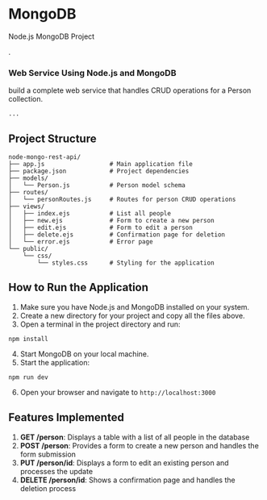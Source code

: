 # MongoDB
Node.js MongoDB Project

.

###  Web Service Using Node.js and MongoDB

build a complete  web service that handles CRUD operations for a Person collection.

```typescriptreact project="node_mongo_rest"
...
```

## Project Structure

```plaintext
node-mongo-rest-api/
├── app.js                  # Main application file
├── package.json            # Project dependencies
├── models/
│   └── Person.js           # Person model schema
├── routes/
│   └── personRoutes.js     # Routes for person CRUD operations
├── views/
│   ├── index.ejs           # List all people
│   ├── new.ejs             # Form to create a new person
│   ├── edit.ejs            # Form to edit a person
│   ├── delete.ejs          # Confirmation page for deletion
│   └── error.ejs           # Error page
└── public/
    └── css/
        └── styles.css      # Styling for the application
```

## How to Run the Application

1. Make sure you have Node.js and MongoDB installed on your system.
2. Create a new directory for your project and copy all the files above.
3. Open a terminal in the project directory and run:


```shellscript
npm install
```

4. Start MongoDB on your local machine.
5. Start the application:


```shellscript
npm run dev
```

6. Open your browser and navigate to `http://localhost:3000`


## Features Implemented

1. **GET /person**: Displays a table with a list of all people in the database
2. **POST /person**: Provides a form to create a new person and handles the form submission
3. **PUT /person/id**: Displays a form to edit an existing person and processes the update
4. **DELETE /person/id**: Shows a confirmation page and handles the deletion process





